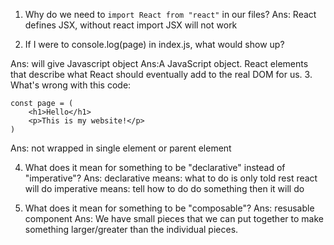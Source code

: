 <!-- The .md file extension stands for Markdown documentation, and Markdown is a lightweight markup language used to create formatted text. Markdown is easy to read and write, especially compared to more complex mark-up languages like HTML. -->
1. Why do we need to `import React from "react"` in our files?
Ans: React defines JSX, without react import JSX will not work


2. If I were to console.log(page) in index.js, what would show up?
<!-- const page = <div>
  <img src="../src/assets/react-logo.png" width="45px" />
  <h1>Fun facts about React</h1>
  <ul>
    <li>Was first released in 2013</li>
    <li>Was originally created by Jordan Walke</li>
    <li>Has well over 100K stars on GitHub</li>
    <li>Is maintained by Facebook</li>
    <li>Powers thousands of enterprise apps, including mobile apps</li>
  </ul>
</div> -->
Ans: will give Javascript object
Ans:A JavaScript object. React elements that describe what React should
eventually add to the real DOM for us.
3. What's wrong with this code:
```
const page = (
    <h1>Hello</h1>
    <p>This is my website!</p>
)
```
Ans: not wrapped in single element or parent element

4. What does it mean for something to be "declarative" instead of "imperative"?
Ans: declarative means: what to do is only told rest react will do
    imperative means: tell how to do do something then it will do

5. What does it mean for something to be "composable"?
Ans: resusable component
Ans: We have small pieces that we can put together to make something
larger/greater than the individual pieces.